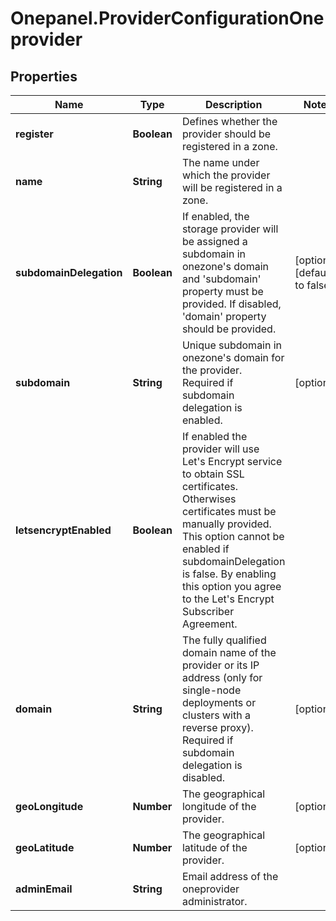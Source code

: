 # Onepanel.ProviderConfigurationOneprovider

## Properties
Name | Type | Description | Notes
------------ | ------------- | ------------- | -------------
**register** | **Boolean** | Defines whether the provider should be registered in a zone. | 
**name** | **String** | The name under which the provider will be registered in a zone. | 
**subdomainDelegation** | **Boolean** | If enabled, the storage provider will be assigned a subdomain in onezone&#39;s  domain and &#39;subdomain&#39; property must be provided. If disabled,  &#39;domain&#39; property should be provided.  | [optional] [default to false]
**subdomain** | **String** | Unique subdomain in onezone&#39;s domain for the provider. Required if subdomain  delegation is enabled.  | [optional] 
**letsencryptEnabled** | **Boolean** | If enabled the provider will use Let&#39;s Encrypt service to obtain SSL certificates. Otherwises certificates must be manually provided. This option cannot be enabled if subdomainDelegation is false. By enabling this option you agree to the Let&#39;s Encrypt Subscriber Agreement.  | 
**domain** | **String** | The fully qualified domain name of the provider or its IP address (only for  single-node deployments or clusters with a reverse proxy). Required if subdomain  delegation is disabled.  | [optional] 
**geoLongitude** | **Number** | The geographical longitude of the provider. | [optional] 
**geoLatitude** | **Number** | The geographical latitude of the provider. | [optional] 
**adminEmail** | **String** | Email address of the oneprovider administrator. | 


